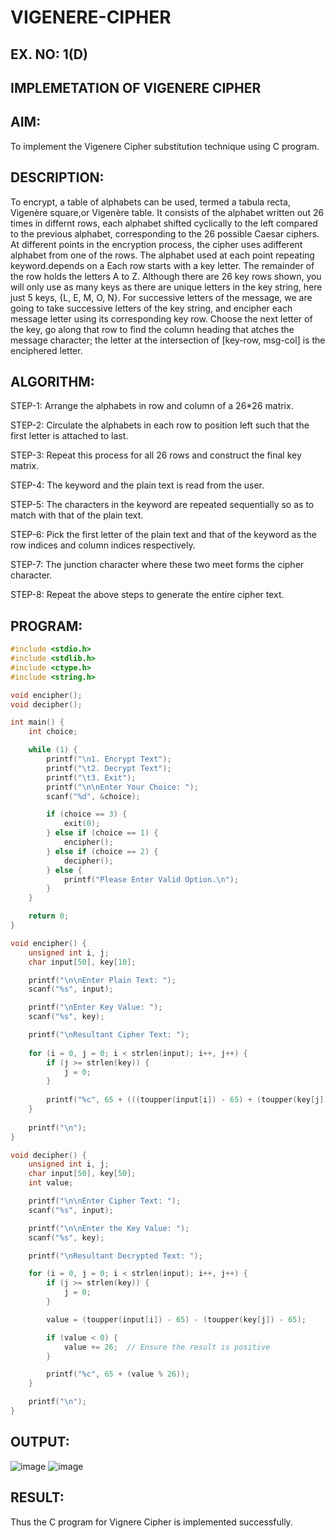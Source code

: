 # VIGENERE-CIPHER
## EX. NO: 1(D)
 

## IMPLEMETATION OF VIGENERE CIPHER
 

## AIM:

  To implement the Vigenere Cipher substitution technique using C program.

## DESCRIPTION:

To encrypt, a table of alphabets can be used, termed a tabula recta, Vigenère square,or Vigenère table. It consists of the alphabet written out 26 times in differnt rows, each alphabet shifted cyclically to the left compared to the previous alphabet, corresponding to the 26 possible Caesar ciphers. At different points in the encryption process, the cipher uses adifferent alphabet from one of the rows. The alphabet used at each point repeating keyword.depends on a Each row starts with a key letter. The remainder of the row holds the letters A to Z. Although there are 26 key rows shown, you will only use as many keys as there are unique letters in the key string, here just 5 keys, {L, E, M, O, N}. For successive letters of the message, we are going to take successive letters of the key string, and encipher each message letter using its corresponding key row. Choose the next letter of the key, go along that row to find the column heading that	atches the message character; the letter at the intersection of
[key-row, msg-col] is the enciphered letter.


## ALGORITHM:

STEP-1: Arrange the alphabets in row and column of a 26*26 matrix.

STEP-2: Circulate the alphabets in each row to position left such that the first letter is attached to last.

STEP-3: Repeat this process for all 26 rows and construct the final key matrix.

STEP-4: The keyword and the plain text is read from the user.

STEP-5: The characters in the keyword are repeated sequentially so as to match with that of the plain text.

STEP-6: Pick the first letter of the plain text and that of the keyword as the row indices and column indices respectively.

STEP-7: The junction character where these two meet forms the cipher character.

STEP-8: Repeat the above steps to generate the entire cipher text.


## PROGRAM:

```C
#include <stdio.h>
#include <stdlib.h>
#include <ctype.h>
#include <string.h>

void encipher();
void decipher();

int main() {
    int choice;

    while (1) {
        printf("\n1. Encrypt Text");
        printf("\t2. Decrypt Text");
        printf("\t3. Exit");
        printf("\n\nEnter Your Choice: ");
        scanf("%d", &choice);

        if (choice == 3) {
            exit(0);
        } else if (choice == 1) {
            encipher();
        } else if (choice == 2) {
            decipher();
        } else {
            printf("Please Enter Valid Option.\n");
        }
    }

    return 0;
}

void encipher() {
    unsigned int i, j;
    char input[50], key[10];

    printf("\n\nEnter Plain Text: ");
    scanf("%s", input);

    printf("\nEnter Key Value: ");
    scanf("%s", key);

    printf("\nResultant Cipher Text: ");
    
    for (i = 0, j = 0; i < strlen(input); i++, j++) {
        if (j >= strlen(key)) {
            j = 0;
        }
        
        printf("%c", 65 + (((toupper(input[i]) - 65) + (toupper(key[j]) - 65)) % 26));
    }
    
    printf("\n");
}

void decipher() {
    unsigned int i, j;
    char input[50], key[50];
    int value;

    printf("\n\nEnter Cipher Text: ");
    scanf("%s", input);

    printf("\n\nEnter the Key Value: ");
    scanf("%s", key);

    printf("\nResultant Decrypted Text: ");

    for (i = 0, j = 0; i < strlen(input); i++, j++) {
        if (j >= strlen(key)) {
            j = 0;
        }

        value = (toupper(input[i]) - 65) - (toupper(key[j]) - 65);

        if (value < 0) {
            value += 26;  // Ensure the result is positive
        }

        printf("%c", 65 + (value % 26));
    }

    printf("\n");
}
```

## OUTPUT:

![image](https://github.com/user-attachments/assets/5d9d3cf0-5828-4634-9bcd-76a54bac2d49)
![image](https://github.com/user-attachments/assets/311f6103-3595-4e88-81a6-dafa39678b00)

## RESULT:
  Thus the C program for Vignere Cipher is implemented successfully.
